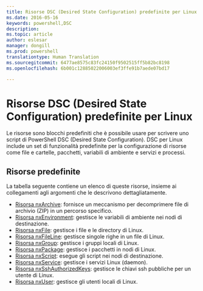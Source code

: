 ```yaml
---
title: Risorse DSC (Desired State Configuration) predefinite per Linux
ms.date: 2016-05-16
keywords: powershell,DSC
description: 
ms.topic: article
author: eslesar
manager: dongill
ms.prod: powershell
translationtype: Human Translation
ms.sourcegitcommit: 6477ae8575c83fc24150f9502515ff5b82bc8198
ms.openlocfilehash: 6b001c12885022006003ef3ffe91b7aede07bd17

---
```


# Risorse DSC (Desired State Configuration) predefinite per Linux

Le risorse sono blocchi predefiniti che è possibile usare per scrivere uno script di PowerShell DSC (Desired State Configuration). DSC per Linux include un set di funzionalità predefinite per la configurazione di risorse come file e cartelle, pacchetti, variabili di ambiente e servizi e processi.

## Risorse predefinite 

La tabella seguente contiene un elenco di queste risorse, insieme ai collegamenti agli argomenti che le descrivono dettagliatamente.

* [Risorsa nxArchive](lnxArchiveResource.md): fornisce un meccanismo per decomprimere file di archivio (ZIP) in un percorso specifico.
* [Risorsa nxEnvironment](lnxEnvironmentResource.md): gestisce le variabili di ambiente nei nodi di destinazione. 
* [Risorsa nxFile](lnxFileResource.md): gestisce i file e le directory di Linux. 
* [Risorsa nxFileLine](lnxFileLineResource.md): gestisce singole righe in un file di Linux. 
* [Risorsa nxGroup](lnxGroupResource.md): gestisce i gruppi locali di Linux. 
* [Risorsa nxPackage](lnxPackageResource.md): gestisce i pacchetti in nodi di Linux.
* [Risorsa nxScript](lnxScriptResource.md): esegue gli script nei nodi di destinazione.
* [Risorsa nxService](lnxServiceResource.md): gestisce i servizi Linux (daemon).
* [Risorsa nxSshAuthorizedKeys](lnxSshAuthorizedKeysResource.md): gestisce le chiavi ssh pubbliche per un utente di Linux. 
* [Risorsa nxUser](lnxUserResource.md): gestisce gli utenti locali di Linux. 
  



<!--HONumber=Aug16_HO3-->


